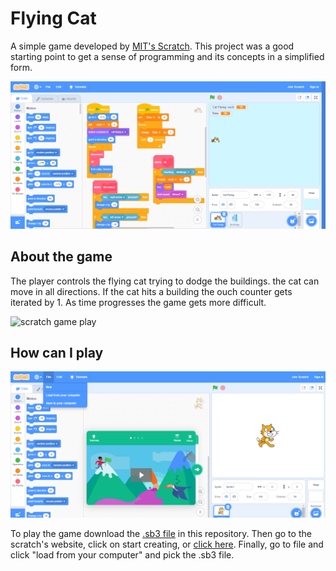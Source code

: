 # Flying Cat

A simple game developed by [MIT's Scratch](https://scratch.mit.edu/). This project was a good starting point to get a sense of programming and its concepts in a simplified form.

![Scratch screen](Snippets/../../Snippets/Scratch/scratch%20project%20screen.png)

## About the game

The player controls the flying cat trying to dodge the buildings. the cat can move in all directions. If the cat hits a building the ouch counter gets iterated by 1. As time progresses the game gets more difficult.

![scratch game play](Snippets/../../Snippets/Scratch/scratch%20game%20play.gif)

## How can I play

![Loading a game](../Snippets/Scratch/Loading%20a%20game.png)

To play the game download the [.sb3 file](Flying%20Cat%20by%20Yahya.sb3) in this repository. Then go to the scratch's website, click on start creating, or [click here](https://scratch.mit.edu/projects/editor/?tutorial=getStarted). Finally, go to file and click "load from your computer" and pick the .sb3 file.
